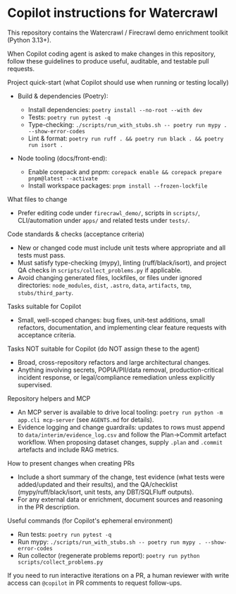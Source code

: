 # Copilot instructions for Watercrawl

This repository contains the Watercrawl / Firecrawl demo enrichment toolkit (Python 3.13+).

When Copilot coding agent is asked to make changes in this repository, follow these guidelines to produce useful, auditable, and testable pull requests.

Project quick-start (what Copilot should use when running or testing locally)
- Build & dependencies (Poetry):
  - Install dependencies: `poetry install --no-root --with dev`
  - Tests: `poetry run pytest -q`
  - Type-checking: `./scripts/run_with_stubs.sh -- poetry run mypy . --show-error-codes`
  - Lint & format: `poetry run ruff . && poetry run black . && poetry run isort .`

- Node tooling (docs/front-end):
  - Enable corepack and pnpm: `corepack enable && corepack prepare pnpm@latest --activate`
  - Install workspace packages: `pnpm install --frozen-lockfile`

What files to change
- Prefer editing code under `firecrawl_demo/`, scripts in `scripts/`, CLI/automation under `apps/` and related tests under `tests/`.

Code standards & checks (acceptance criteria)
- New or changed code must include unit tests where appropriate and all tests must pass.
- Must satisfy type-checking (mypy), linting (ruff/black/isort), and project QA checks in `scripts/collect_problems.py` if applicable.
- Avoid changing generated files, lockfiles, or files under ignored directories: `node_modules`, `dist`, `.astro`, `data`, `artifacts`, `tmp`, `stubs/third_party`.

Tasks suitable for Copilot
- Small, well-scoped changes: bug fixes, unit-test additions, small refactors, documentation, and implementing clear feature requests with acceptance criteria.

Tasks NOT suitable for Copilot (do NOT assign these to the agent)
- Broad, cross-repository refactors and large architectural changes.
- Anything involving secrets, POPIA/PII/data removal, production-critical incident response, or legal/compliance remediation unless explicitly supervised.

Repository helpers and MCP
- An MCP server is available to drive local tooling: `poetry run python -m app.cli mcp-server` (see `AGENTS.md` for details).
- Evidence logging and change guardrails: updates to rows must append to `data/interim/evidence_log.csv` and follow the Plan→Commit artefact workflow. When proposing dataset changes, supply `.plan` and `.commit` artefacts and include RAG metrics.

How to present changes when creating PRs
- Include a short summary of the change, test evidence (what tests were added/updated and their results), and the QA/checklist (mypy/ruff/black/isort, unit tests, any DBT/SQLFluff outputs).
- For any external data or enrichment, document sources and reasoning in the PR description.

Useful commands (for Copilot's ephemeral environment)
- Run tests: `poetry run pytest -q`
- Run mypy: `./scripts/run_with_stubs.sh -- poetry run mypy . --show-error-codes`
- Run collector (regenerate problems report): `poetry run python scripts/collect_problems.py`

If you need to run interactive iterations on a PR, a human reviewer with write access can `@copilot` in PR comments to request follow-ups.
